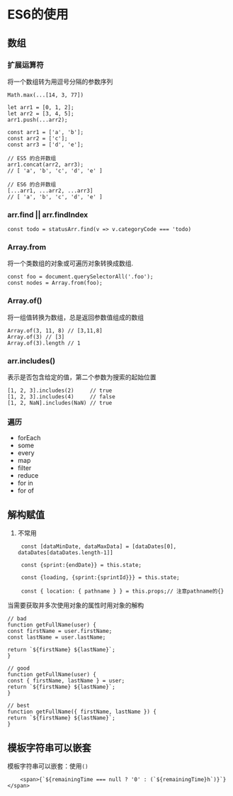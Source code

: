 # ES6的使用  
## 数组  
### 扩展运算符  
将一个数组转为用逗号分隔的参数序列  

    Math.max(...[14, 3, 77])

    let arr1 = [0, 1, 2];
    let arr2 = [3, 4, 5];
    arr1.push(...arr2);

    const arr1 = ['a', 'b'];
    const arr2 = ['c'];
    const arr3 = ['d', 'e'];

    // ES5 的合并数组
    arr1.concat(arr2, arr3);
    // [ 'a', 'b', 'c', 'd', 'e' ]

    // ES6 的合并数组
    [...arr1, ...arr2, ...arr3]
    // [ 'a', 'b', 'c', 'd', 'e' ]


### arr.find  || arr.findIndex

    const todo = statusArr.find(v => v.categoryCode === 'todo)  

### Array.from

将一个类数组的对象或可遍历对象转换成数组.

    const foo = document.querySelectorAll('.foo');
    const nodes = Array.from(foo);

### Array.of()
将一组值转换为数组，总是返回参数值组成的数组  

    Array.of(3, 11, 8) // [3,11,8]
    Array.of(3) // [3]
    Array.of(3).length // 1

### arr.includes()
表示是否包含给定的值，第二个参数为搜索的起始位置  
    
    [1, 2, 3].includes(2)     // true
    [1, 2, 3].includes(4)     // false
    [1, 2, NaN].includes(NaN) // true

### 遍历
* forEach
* some
* every
* map
* filter
* reduce
* for in
* for of

## 解构赋值  
1. 不常用
   
        const [dataMinDate, dataMaxData] = [dataDates[0], dataDates[dataDates.length-1]]  

        const {sprint:{endDate}} = this.state;  

        const {loading, {sprint:{sprintId}}} = this.state;  

        const { location: { pathname } } = this.props;// 注意pathname的{}


当需要获取并多次使用对象的属性时用对象的解构   

    // bad
    function getFullName(user) {
    const firstName = user.firstName;
    const lastName = user.lastName;

    return `${firstName} ${lastName}`;
    }

    // good
    function getFullName(user) {
    const { firstName, lastName } = user;
    return `${firstName} ${lastName}`;
    }

    // best
    function getFullName({ firstName, lastName }) {
    return `${firstName} ${lastName}`;
    }

## 模板字符串可以嵌套  

模板字符串可以嵌套：使用`()`

        <span>{`${remainingTime === null ? '0' : (`${remainingTime}h`)}`}</span>


 

